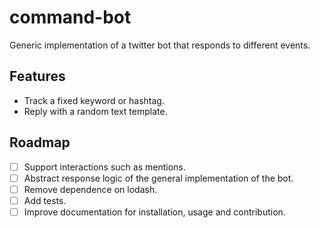 # command-bot

Generic implementation of a twitter bot that responds to different events.

## Features

- Track a fixed keyword or hashtag.
- Reply with a random text template.

## Roadmap

- [ ] Support interactions such as mentions.
- [ ] Abstract response logic of the general implementation of the bot.
- [ ] Remove dependence on lodash.
- [ ] Add tests.
- [ ] Improve documentation for installation, usage and contribution.
